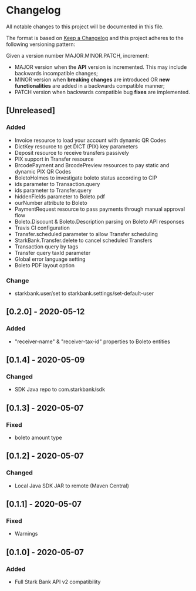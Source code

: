 # Changelog

All notable changes to this project will be documented in this file.

The format is based on [Keep a Changelog](https://keepachangelog.com/en/1.0.0/)
and this project adheres to the following versioning pattern:

Given a version number MAJOR.MINOR.PATCH, increment:

- MAJOR version when the **API** version is incremented. This may include backwards incompatible changes;
- MINOR version when **breaking changes** are introduced OR **new functionalities** are added in a backwards compatible manner;
- PATCH version when backwards compatible bug **fixes** are implemented.


## [Unreleased]
### Added
- Invoice resource to load your account with dynamic QR Codes
- DictKey resource to get DICT (PIX) key parameters
- Deposit resource to receive transfers passively
- PIX support in Transfer resource
- BrcodePayment and BrcodePreview resources to pay static and dynamic PIX QR Codes
- BoletoHolmes to investigate boleto status according to CIP
- ids parameter to Transaction.query
- ids parameter to Transfer.query
- hiddenFields parameter to Boleto.pdf
- ourNumber attribute to Boleto
- PaymentRequest resource to pass payments through manual approval flow
- Boleto.Discount & Boleto.Description parsing on Boleto API responses
- Travis CI configuration
- Transfer.scheduled parameter to allow Transfer scheduling
- StarkBank.Transfer.delete to cancel scheduled Transfers
- Transaction query by tags
- Transfer query taxId parameter
- Global error language setting
- Boleto PDF layout option
### Change
- starkbank.user/set to starkbank.settings/set-default-user

## [0.2.0] - 2020-05-12
### Added
- "receiver-name" & "receiver-tax-id" properties to Boleto entities

## [0.1.4] - 2020-05-09
### Changed
- SDK Java repo to com.starkbank/sdk

## [0.1.3] - 2020-05-07
### Fixed
- boleto amount type

## [0.1.2] - 2020-05-07
### Changed
- Local Java SDK JAR to remote (Maven Central)

## [0.1.1] - 2020-05-07
### Fixed
- Warnings

## [0.1.0] - 2020-05-07
### Added
- Full Stark Bank API v2 compatibility
